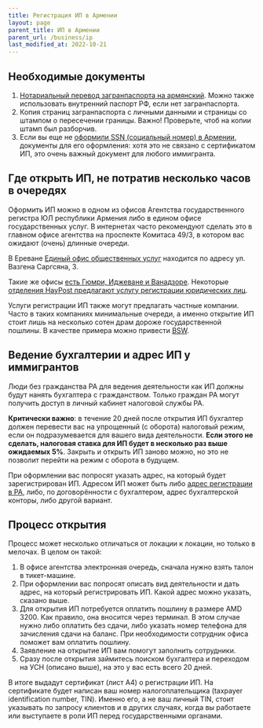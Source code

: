 ```yaml
---
title: Регистрация ИП в Армении
layout: page
parent_title: ИП в Армении
parent_url: /business/ip
last_modified_at: 2022-10-21
---
```


## Необходимые документы

1. [Нотариальный перевод загранпаспорта на армянский](/documents/passport-translation.md). Можно также использовать внутренний паспорт РФ, если нет загранпаспорта.
2. Копия страниц загранпаспорта с личными данными и страницы со штампом о пересечении границы. Важно! Проверьте, чтоб на копии штамп был разборчив.
3. Если вы еще не [оформили SSN (социальный номер) в Армении](/documents/social-number.md), документы для его оформления: хотя это не связано с сертификатом ИП, это очень важный документ для любого иммигранта.

## Где открыть ИП, не потратив несколько часов в очередях

Оформить ИП можно в одном из офисов Агентства государственного регистра ЮЛ республики Армения либо в едином офисе
государственных услуг. В интернетах часто рекомендуют сделать это в главном офисе агентства на проспекте Комитаса 49/3,
в котором вас ожидают (очень) длинные очереди.

В Ереване [Единый офис общественных услуг](https://www.moj.am/ru/page/617) находится по адресу ул. Вазгена Саргсяна, 3.

Такие же офисы [есть Гюмри, Иджеване и Ванадзоре](https://www.haypost.am/ru/government-services/Unified-Offices-for-Public-Service).
Некоторые [отделения HayPost предлагают услугу регистрации юридических лиц](https://www.haypost.am/ru/government-services/Unified-Offices-for-Public-Service).

Услуги регистрации ИП также могут предлагать частные компании. Часто в таких компаниях минимальные очереди, а именно
открытие ИП стоит лишь на несколько сотен драм дороже государственной пошлины. В качестве примера можно привести [BSW](http://bsw.am/).

## Ведение бухгалтерии и адрес ИП у иммигрантов

Люди без гражданства РА для ведения деятельности как ИП должны будут нанять бухгалтера с гражданством. Только граждан
РА могут получить доступ в личный кабинет налоговой службы РА.

**Критически важно**: в течение 20 дней после открытия ИП бухгалтер должен перевести вас на упрощенный (с оборота)
налоговый режим, если он подразумевается для вашего вида деятельности.
**Если этого не сделать, налоговая ставка для ИП будет в несколько раз выше ожидаемых 5%**.
Закрыть и открыть ИП заново можно, но это не позволит перейти на режим с оборота в будущем.

При оформлении вас попросят указать адрес, на который будет зарегистрирован ИП. Адресом ИП может быть либо
[адрес регистрации в РА](/documents/registration.md), либо, по договорённости с бухгалтером, адрес бухгалтерской конторы, либо другой вариант.

## Процесс открытия

Процесс может несколько отличаться от локации к локации, но только в мелочах. В целом он такой:

1. В офисе агентства электронная очередь, сначала нужно взять талон в тикет-машине.
2. При оформлении вас попросят описать вид деятельности и дать адрес, на который регистрировать ИП. Какой адрес можно указать, сказано выше.
3. Для открытия ИП потребуется оплатить пошлину в размере AMD 3200. Как правило, она вносится через терминал. В этом случае нужно либо оплатить без сдачи, либо указать номер телефона для зачисления сдачи на баланс. При необходимости сотрудник офиса поможет вам оплатить пошлину.
4. Заявление на открытие ИП вам помогут заполнить сотрудники.
5. Сразу после открытия займитесь поиском бухгалтера и переходом на УСН (описано выше), на это у вас есть всего 20 дней.

В итоге выдадут сертификат (лист А4) о регистрации ИП. На сертификате будет написан ваш номер налогоплательщика
(taxpayer identification number, TIN). Именно его, а не ваш личный TIN, стоит указывать по запросу клиентов и
в других случаях, когда вы работаете или выступаете в роли ИП перед государственными органами.
